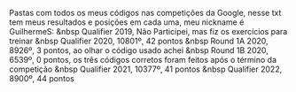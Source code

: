 Pastas com todos os meus códigos nas competições da Google, nesse txt tem meus resultados e posições em cada uma, meu nickname é GuilhermeS:
&nbsp
Qualifier 2019, Não Participei, mas fiz os exercícios para treinar
&nbsp
Qualifier 2020, 10801º, 42 pontos
&nbsp
Round 1A 2020, 8926º, 3 pontos, ao olhar o código usado achei
&nbsp
Round 1B 2020, 6539º, 0 pontos, os três códigos corretos foram feitos após o término da competição
&nbsp
Qualifier 2021, 10377º, 41 pontos
&nbsp
Qualifier 2022, 8900º, 44 pontos
